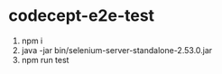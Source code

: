 # codecept-e2e-test

1. npm i
2. java -jar bin/selenium-server-standalone-2.53.0.jar
3. npm run test